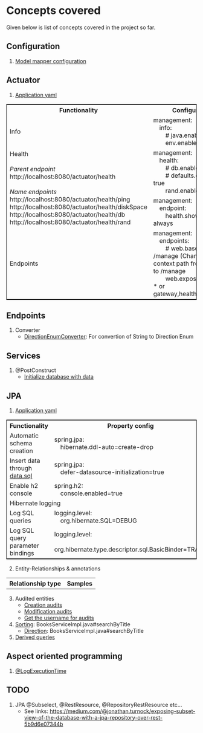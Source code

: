 # Concepts covered
Given below is list of concepts covered in the project so far.

## Configuration
1. [Model mapper configuration](src/main/java/venkat/springboot/simple/jpademo/config/AppConfig.java)

## Actuator
1. [Application yaml](src/main/resources/application.yaml)

<table style="border: 1px solid black;">
    <tr>
        <th>Functionality</th>
        <th>Configuration</th>
    </tr>
    <tr>
        <td>Info</td>
        <td>management:<br />&emsp;info:<br />&emsp;&emsp;# java.enabled: true<br />&emsp;&emsp;env.enabled: true</td>
    </tr>
    <tr>
        <td rowspan="2">
            Health <br />
            <br />
            <i>Parent endpoint</i> <br />
            http://localhost:8080/actuator/health <br />
            <br />
            <i>Name endpoints</i> <br />
            http://localhost:8080/actuator/health/ping <br />
            http://localhost:8080/actuator/health/diskSpace <br />
            http://localhost:8080/actuator/health/db <br />
            http://localhost:8080/actuator/health/rand
        </td>
        <td>management:<br />&emsp;health:<br />&emsp;&emsp;# db.enabled: true<br />&emsp;&emsp;# defaults.enabled: true<br />&emsp;&emsp;rand.enabled: true</td>
    </tr>
    <tr>
        <td>management:<br />&emsp;endpoint:<br />&emsp;&emsp;health.show-details: always</td>
    </tr>
    <tr>
        <td>Endpoints</td>
        <td>management:<br />&emsp;endpoints:<br />&emsp;&emsp;# web.base-path: /manage (Changes the context path from /actuator to /manage<br />&emsp;&emsp;web.exposure.include: * or gateway,health,info,metrics</td>
    </tr>
</table>

## Endpoints
1. Converter
    * [DirectionEnumConverter](src/main/java/venkat/springboot/simple/jpademo/common/endpoints/converters/DirectionEnumConverter.java): For convertion of String to Direction Enum

## Services
1. @PostConstruct
     * [Initialize database with data](src/main/java/venkat/springboot/simple/jpademo/common/services/LoadDatabase.java)

## JPA
1. [Application yaml](src/main/resources/application.yaml)

<table style="border: 1px solid black;">
    <tr>
        <th>Functionality</th>
        <th>Property config</th>
    </tr>
    <tr>
        <td>Automatic schema creation</td>
        <td>spring.jpa:<br />&emsp;hibernate.ddl-auto=create-drop</td>
    </tr>
    <tr>
        <td>Insert data through <a href="src/main/resources/data.sql">data.sql</a></td>
        <td>spring.jpa:<br />&emsp;defer-datasource-initialization=true</td>
    </tr>
    <tr>
        <td>Enable h2 console</td>
        <td>spring.h2:<br />&emsp;console.enabled=true</td>
    </tr>
    <tr>
        <td colspan="2">Hibernate logging</td>
    </tr>
    <tr>
        <td>Log SQL queries</td>
        <td>logging.level:<br />&emsp;org.hibernate.SQL=DEBUG</td>
    </tr>
    <tr>
        <td>Log SQL query parameter bindings</td>
        <td>logging.level:<br />&emsp;org.hibernate.type.descriptor.sql.BasicBinder=TRACE</td>
    </tr>
</table>

2. Entity-Relationships &amp; annotations
<table>
    <tr>
        <th>Relationship type</th>
        <th>Samples</th>
    </tr>
</table>

3. Audited entities
     * [Creation audits](src/main/java/venkat/springboot/simple/jpademo/common/entity/base/AuditedEntity.java)
     * [Modification audits](src/main/java/venkat/springboot/simple/jpademo/common/entity/base/AuditedModifiableEntity.java)
     * [Get the username for audits](src/main/java/venkat/springboot/simple/jpademo/common/entity/audit/AppAuditorAwareImpl.java)
4. [Sorting](src/main/java/venkat/springboot/simple/jpademo/book/services/BooksServiceImpl.java#searchByTitle): BooksServiceImpl.java#searchByTitle
     * [Direction](src/main/java/venkat/springboot/simple/jpademo/book/services/BooksServiceImpl.java#searchByTitle): BooksServiceImpl.java#searchByTitle
5. [Derived queries](src/main/java/venkat/springboot/simple/jpademo/book/repos/BooksRepository.java)

## Aspect oriented programming
1. [@LogExecutionTime](../common/src/main/java/venkat/common/logging/aop/LogExecutionTime.java)

## TODO
1. JPA @Subselect, @RestResource, @RepositoryRestResource etc…
     * See links: https://medium.com/@jonathan.turnock/exposing-subset-view-of-the-database-with-a-jpa-repository-over-rest-5b9d6e07344b

